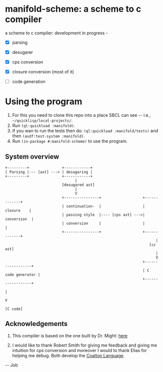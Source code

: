 # manifold-scheme: a scheme to c compiler

a scheme to c compiler: development in progress - 

- [x] parsing

- [x] desugarer

- [x] cps conversion

- [x] closure conversion (most of it)

- [ ] code generation

# Using the program 

1. For this you need to clone this repo into a place SBCL can see -- i.e., `~/quicklisp/local-projects/`.
2. Run `(ql:quickload :manifold)`. 
3. If you wan to run the tests then do: `(ql:quickload :manifold/tests)` and then `(asdf:test-system :manifold)`.
5. Run `(in-package #:manifold-scheme)` to use the program.

## System overview

```
+---------+               +------------+
| Parsing |--- [ast] ---> | desugaring |
+---------+               +------------+
                                |
                          [desugared ast]
                                |
                                V
                          +----------------+                   +-------------+
                          | continuation-  |                   |  closure    |
                          | passing style  |---- [cps ast] --->| conversion  |
                          | conversion     |                   |             |
                          +----------------+                   +-------------+
                                                                     |
                                                                  [cc ast]
                                                                     |
                                                                     V
                                                               +------------------+
                                                               | C code generator |
                                                               +------------------+
                                                                        |
                                                                        V
                                                                      [C code]
```


## Acknowledgements
1. This compiler is based on the one built by Dr. Might:  [here](https://matt.might.net/articles/compiling-scheme-to-c/)

2. I would like to thank Robert Smith for giving me feedback and giving me intuition for cps conversion and moreover I would to thank Elias for helping me debug. Both develop the [Coalton Language](https://github.com/coalton-lang/coalton).



-- Job



